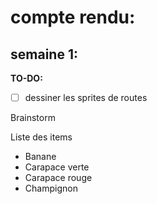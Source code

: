 
# compte rendu:
## semaine 1:
**TO-DO:**
- [ ] dessiner les sprites de routes

Brainstorm

Liste des items
- Banane
- Carapace verte
- Carapace rouge
- Champignon
